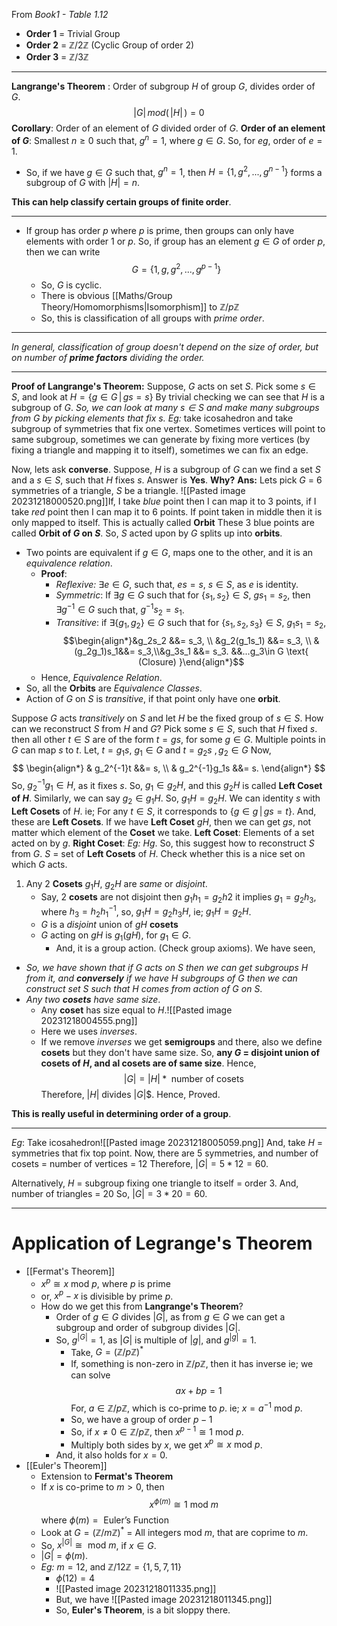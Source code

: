 From *Book1 - Table 1.12*

- **Order 1** = Trivial Group
- **Order 2** = $\mathbb{Z}/2\mathbb{Z}$ (Cyclic Group of order 2)
- **Order 3** =  $\mathbb{Z}/3\mathbb{Z}$
***
**Langrange's Theorem** : Order of subgroup $H$ of group $G$, divides order of $G$.$$|G| \,mod(\,|H|\,) = 0$$
**Corollary**: Order of an element of $G$ divided order of $G$.
**Order of an element of $G$**: Smallest $n\geq0$ such that, $g^n=1$, where $g \in G$.
So, for *eg*, order of $e = 1$.
- So, if we have $g\in G$ such that, $g^n=1$, then $H = \{1, g^2, ..., g^{n-1}\}$ forms a subgroup of $G$ with $|H|=n$.

**This can help classify certain groups of finite order**.
***
- If group has order $p$ where $p$ is prime, then groups can only have elements with order $1$ or $p$. So, if group has an element $g\in G$ of order $p$, then we can write $$G = \{1, g, g^2, ..., g^{p-1}\}$$
	- So, $G$  is cyclic.
	- There is obvious [[Maths/Group Theory/Homomorphisms|Isomorphism]] to $\mathbb{Z}/p\mathbb{Z}$
	- So, this is classification of all groups with *prime order*.
***
*In general, classification of group doesn't depend on the size of order, but on number of **prime factors** dividing the order.*
***
**Proof of Langrange's Theorem:**
Suppose, $G$ acts on set $S$. Pick some $s \in S$, and look at $H = \{g \in G \, | \, gs = s\}$ By trivial checking we can see that $H$ is a subgroup of $G$. *So, we can look at many $s \in S$ and make many subgroups from $G$ by picking elements that fix $s$.*
*Eg:* take icosahedron and take subgroup of symmetries that fix one vertex. Sometimes vertices will point to same subgroup, sometimes we can generate by fixing more vertices (by fixing a triangle and mapping it to itself), sometimes we can fix an edge.

Now, lets ask **converse**.
Suppose, $H$ is a subgroup of $G$ can we find a set $S$ and a $s \in S$, such that $H$ fixes $s$. Answer is **Yes**.
**Why?**
**Ans:**
Lets pick $G$ = $6$ symmetries of a triangle, $S$ be a triangle.
![[Pasted image 20231218000520.png]]If, I take *blue* point then I can map it to $3$ points, if I take *red* point then I can map it to $6$ points. If point taken in middle then it is only mapped to itself. This is actually called **Orbit** These $3$ blue points are called **Orbit of $G$ on $S$**. So, $S$ acted upon by $G$ splits up into **orbits**.
- Two points are equivalent if $g \in G$, maps one to the other, and it is an *equivalence relation*.
	- **Proof**:
		- *Reflexive:* $\exists e \in G$, such that, $es = s$, $s \in S$, as $e$ is identity.
		- *Symmetric*: If $\exists g \in G$ such that for $\{s_1, s_2\} \in S$, $gs_1 = s_2$, then $\exists g^{-1} \in G$ such that, $g^{-1}s_2 = s_1$.
		- *Transitive*: if $\exists \{g_1, g_2\} \in G$ such that for $\{s_1, s_2, s_3\} \in S$, $g_1s_1 = s_2$, $$\begin{align*}&g_2s_2 &&= s_3, \\ &g_2(g_1s_1) &&= s_3, \\ & (g_2g_1)s_1&&= s_3,\\&g_3s_1 &&= s_3. &&...g_3\in G \text{ (Closure) }\end{align*}$$
	- Hence, *Equivalence Relation*.
- So, all the **Orbits** are *Equivalence Classes*.
- Action of $G$ on $S$ is *transitive*, if that point only have one **orbit**.

Suppose $G$ acts *transitively* on $S$ and let $H$ be the fixed group of $s \in S$. How can we reconstruct $S$ from $H$ and $G$?
Pick some $s \in S$, such that $H$ fixed $s$. then all other $t \in S$ are of the form $t = gs$, for some $g \in G$. Multiple points in $G$ can map $s$ to $t$.
Let, $t = g_1s$, $g_1\in G$ and $t = g_2s$ $,g_2\in G$
Now,
$$
\begin{align*}
& g_2^{-1}t &&= s, \\
& g_2^{-1}g_1s &&= s.
\end{align*}
$$
So, $g_2^{-1}g_1 \in H$, as it fixes $s$.
So, $g_1 \in g_2H$, and this $g_2H$ is called **Left Coset of $H$**.
Similarly, we can say $g_2 \in g_1H$.
So, $g_1H = g_2H$. We can identity $s$ with **Left Cosets** of $H$.
ie; For any $t \in S$, it corresponds to $\{g \in g \, | \, gs = t\}$. And, these are **Left Cosets**.
If we have **Left Coset** $gH$, then we can get $gs$, not matter which element of the **Coset** we take.
**Left Coset**: Elements of a set acted on by $g$.
**Right Coset**: *Eg:* $Hg$.
So, this suggest how to reconstruct $S$ from $G$.
$S$ = set of **Left Cosets** of $H$. Check whether this is a nice set on which $G$ acts.
1. Any 2 **Cosets** $g_1H$, $g_2H$ are *same* or *disjoint*.
	-  Say, 2 **cosets** are not disjoint then $g_1h_1 = g_2h2$ it implies $g_1 = g_2h_3$, where $h_3 = h_2h_1^{-1}$, so, $g_1H = g_2h_3H$, ie; $g_1H = g_2H$.
	- $G$ is a *disjoint* union of $gH$ **cosets**
	- $G$ acting on $gH$ is $g_1(gH)$, for $g_1 \in G$.
		- And, it is a group action. (Check group axioms).
We have seen,
- *So, we have shown that if $G$ acts on $S$ then we can get subgroups $H$ from it, and **conversely** if we have $H$ subgroups of $G$ then we can construct set $S$ such that $H$ comes from action of $G$ on $S$*.
- *Any two **cosets** have same size*.
	- Any **coset** has size equal to $H$.![[Pasted image 20231218004555.png]]
	- Here we uses *inverses*.
	- If we remove *inverses* we get **semigroups** and there, also we define **cosets** but they don't have same size.
So, **any $G$ = disjoint union of cosets of $H$, and al cosets are of same size**. Hence, $$|G| = |H|*\text{ number of cosets }$$Therefore, $|H|$ divides $|G$|$.
Hence, Proved.

**This is really useful in determining order of a group**.
***
*Eg*: Take icosahedron![[Pasted image 20231218005059.png]]
And, take $H$ = symmetries that fix top point.
Now, there are $5$ symmetries, and number of cosets = number of vertices = $12$
Therefore, $|G| = 5*12 = 60$.

Alternatively, $H$ = subgroup fixing one triangle to itself = order $3$.
And, number of triangles = $20$
So, $|G| = 3*20 = 60$.
***
# Application of Legrange's Theorem
- [[Fermat's Theorem]]
	- $x^p \cong x \text{ mod } p$, where $p$ is prime
	- or, $x^p-x$ is divisible by prime $p$.
	- How do we get this from **Langrange's Theorem**?
		- Order of $g \in G$ divides $|G|$, as from $g \in G$ we can get a subgroup and order of subgroup divides $|G|$.
		- So, $g^{|G|} = 1$,  as $|G|$ is multiple of $|g|$, and $g^{|g|}=1$.
			- Take, $G = (\mathbb{Z}/p\mathbb{Z})^*$
			- If, something is non-zero in $\mathbb{Z}/p\mathbb{Z}$, then it has inverse ie; we can solve $$ax+bp=1$$For, $a \in \mathbb{Z}/p\mathbb{Z}$, which is co-prime to $p$. ie; $x = a^{-1} \text{ mod } p$.
			- So, we have a group of order $p-1$
			- So, if $x \neq 0 \in \mathbb{Z}/p\mathbb{Z}$, then $x^{p-1} \cong 1 \text{ mod }p$.
			- Multiply both sides by $x$, we get $x^p \cong x \text{ mod }p$.
		- And, it also holds for $x = 0$.
- [[Euler's Theorem]]
	- Extension to **Fermat's Theorem**
	- If $x$ is co-prime to $m \gt 0$, then$$x^{\phi(m)} \cong 1 \text{ mod }m$$where $\phi(m)= \text{ Euler's Function }$
	- Look at $G = (\mathbb{Z}/m\mathbb{Z})^*$ = All integers mod $m$, that are coprime to $m$.
	- So, $x^{|G|} \cong \text{ mod } m$, if $x \in G$.
	- $|G| = \phi(m)$.
	- *Eg:* $m=12$, and $\mathbb{Z}/12\mathbb{Z} = \{1, 5, 7, 11\}$
		- $\phi(12) =4$
		- ![[Pasted image 20231218011335.png]]
		- But, we have ![[Pasted image 20231218011345.png]]
		- So, **Euler's Theorem**, is a bit sloppy there.


